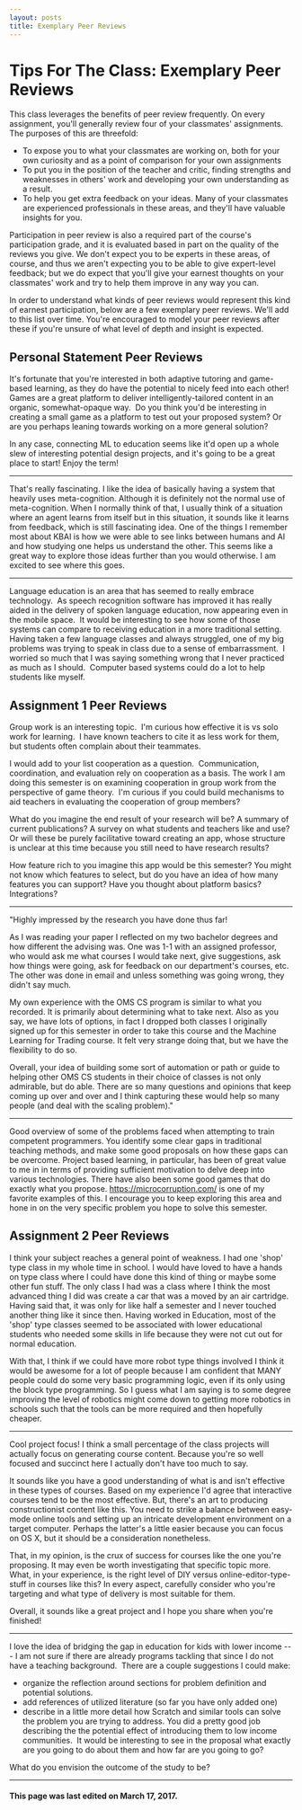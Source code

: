 ```yaml
---
layout: posts
title: Exemplary Peer Reviews
---
```

# Tips For The Class: Exemplary Peer Reviews

This class leverages the benefits of peer review frequently. On every assignment,
you'll generally review four of your classmates' assignments. The purposes of this
are threefold:

* To expose you to what your classmates are working on, both for your own curiosity
and as a point of comparison for your own assignments
* To put you in the position of the teacher and critic, finding strengths and
weaknesses in others' work and developing your own understanding as a result.
* To help you get extra feedback on your ideas. Many of your classmates are
experienced professionals in these areas, and they'll have valuable insights for you.

Participation in peer review is also a required part of the course's participation
grade, and it is evaluated based in part on the quality of the reviews you give.
We don't expect you to be experts in these areas, of course, and thus we aren't
expecting you to be able to give expert-level feedback; but we do expect that
you'll give your earnest thoughts on your classmates' work and try to help them
improve in any way you can.

In order to understand what kinds of peer reviews would represent this kind of
earnest participation, below are a few exemplary peer reviews. We'll add to this
list over time. You're encouraged to model your peer reviews after these if you're
unsure of what level of depth and insight is expected.

## Personal Statement Peer Reviews

It's fortunate that you're interested in both adaptive tutoring and game-based
learning, as they do have the potential to nicely feed into each other!  Games are
a great platform to deliver intelligently-tailored content in an organic, somewhat-opaque
way.&nbsp; Do you think you'd be interesting in creating a small game as a platform to
test out your proposed system?  Or are you perhaps leaning towards working on a more
general solution?

In any case, connecting ML to education seems like it'd open up a whole slew of interesting
potential design projects, and it's going to be a great place to start!  Enjoy the term!

---

That's really fascinating. I like the idea of basically having a system that heavily
uses meta-cognition. Although it is definitely not the normal use of meta-cognition.
When I normally think of that, I usually think of a situation where an agent learns
from itself but in this situation, it sounds like it learns from feedback, which is
still fascinating idea. One of the things I remember most about KBAI is how we were able
to see links between humans and AI and how studying one helps us understand the other.
This seems like a great way to explore those ideas further than you would otherwise.
I am excited to see where this goes.

---

Language education is an area that has seemed to really embrace technology.&nbsp; As
speech recognition software has improved it has really aided in the delivery of spoken
language education, now appearing even in the mobile space.&nbsp; It would be interesting
to see how some of those systems can compare to receiving education in a more traditional
setting.&nbsp; Having taken a few language classes and always struggled, one of my big
problems was trying to speak in class due to a sense of embarrassment.&nbsp; I worried
so much that I was saying something wrong that I never practiced as much as I should.&nbsp;
Computer based systems could do a lot to help students like myself.

## Assignment 1 Peer Reviews

Group work is an interesting topic.&nbsp; I'm curious how effective it is vs solo
work for learning.&nbsp; I have known teachers to cite it as less work for them,
but students often complain about their teammates.

I would add to your list cooperation as a question.&nbsp; Communication, coordination,
and evaluation rely on cooperation as a basis. The work I am doing this semester is
on examining cooperation in group work from the perspective of game theory.&nbsp; I'm
curious if you could build mechanisms to aid teachers in evaluating the cooperation of
group members?

What do you imagine the end result of your research will be?  A summary of current
publications? A survey on what students and teachers like and use? Or will these be
purely facilitative toward creating an app, whose structure is unclear at this time
because you still need to have research results?

How feature rich to you imagine this app would be this semester?  You might not
know which features to select, but do you have an idea of how many features you
can support?  Have you thought about platform basics? Integrations?

---

"Highly impressed by the research you have done thus far!

As I was reading your paper I reflected on my two bachelor degrees and how different
the advising was. One was 1-1 with an assigned professor, who would ask me what courses
I would take next, give suggestions, ask how things were going, ask for feedback on our
department's courses, etc. The other was done in email and unless something was going wrong,
they didn't say much.

My own experience with the OMS CS program is similar to what you recorded. It is
primarily about determining what to take next. Also as you say, we have lots of options,
in fact I dropped both classes I originally signed up for this semester in order to
take this course and the Machine Learning for Trading course. It felt very strange
doing that, but we have the flexibility to do so.

Overall, your idea of building some sort of automation or path or guide to helping
other OMS CS students in their choice of classes is not only admirable, but do able.
There are so many questions and opinions that keep coming up over and over and I think
capturing these would help so many people (and deal with the scaling problem)."

---

Good overview of some of the problems faced when attempting to train competent programmers.
You identify some clear gaps in traditional teaching methods, and make some good proposals
on how these gaps can be overcome. Project based learning, in particular, has been of great
value to me in in terms of providing sufficient motivation to delve deep into various technologies.
There have also been some good games that do exactly what you propose. https://microcorruption.com/ is
one of my favorite examples of this. I encourage you to keep exploring this area and hone
in on the very specific problem you hope to solve this semester.

## Assignment 2 Peer Reviews

I think your subject reaches a general point of weakness. I had one 'shop' type class in my whole
time in school. I would have loved to have a hands on type class where I could have done this
kind of thing or maybe some other fun stuff. The only class I had was a class where I
think the most advanced thing I did was create a car that was a moved by an air cartridge.
Having said that, it was only for like half a semester and I never touched another thing like
it since then. Having worked in Education, most of the 'shop' type classes seemed to be
associated with lower educational students who needed some skills in life because they
were not cut out for normal education.

With that, I think if we could have more robot type things involved I think it would be awesome
for a lot of people because I am confident that MANY people could do some very basic programming
logic, even if its only using the block type programming. So I guess what I am saying is to some
degree improving the level of robotics might come down to getting more robotics in schools such
that the tools can be more required and then hopefully cheaper.

---

Cool project focus! I think a small percentage of the class projects will actually focus
on generating course content. Because you're so well focused and succinct here I actually
don't have too much to say.

It sounds like you have a good understanding of what is and isn't effective in these types of
courses. Based on my experience I'd agree that interactive courses tend to be the most effective.
But, there's an art to producing constructionist content like this. You need to strike a balance
between easy-mode online tools and setting up an intricate development environment on a target
computer. Perhaps the latter's a little easier because you can focus on OS X, but it should
be a consideration nonetheless.

That, in my opinion, is the crux of success for courses like the one you're proposing. It may
even be worth investigating that specific topic more. What, in your experience, is the right
level of DIY versus online-editor-type-stuff in courses like this? In every aspect, carefully
consider who you're targeting and what type of delivery is most suitable for them.

Overall, it sounds like a great project and I hope you share when you're finished!

---

I love the idea of bridging the gap in education for kids with lower income --- I am not sure
if there are already programs tackling that since I do not have a teaching background.&nbsp;
There are a couple suggestions I could make:


* organize the reflection around sections for problem definition and potential solutions.
* add references of utilized literature (so far you have only added one)
* describe in a little more detail how Scratch and similar tools can solve the problem
you are trying to address. You did a pretty good job describing the the potential effect
of introducing them to low income communities.&nbsp; It would be interesting to see in
the proposal what exactly are you going to do about them and how far are you going to go?


What do you envision the outcome of the study to be?

---


#### This page was last edited on March 17, 2017.
